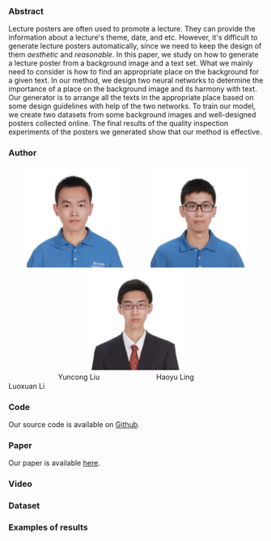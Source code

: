 ### Abstract
Lecture posters are often used to promote a lecture. They can provide the information about a lecture's theme, date, and etc. However, it's difficult to generate lecture posters automatically, since we need to keep the design of them *aesthetic* and *reasonable*. In this paper, we study on how to generate a lecture poster from a background image and a text set. What we mainly need to consider is how to find an appropriate place on the background for a given text. In our method, we design two neural networks to determine the importance of a place on the background image and its harmony with text. Our generator is to arrange all the texts in the appropriate place based on some design guidelines with help of the two networks. To train our model, we create two datasets from some background images and well-designed posters collected online. The final results of the quality inspection experiments of the posters we generated show that our method is effective.

### Author

<center class="half">
    <img style="margin: 0px 20px;" src="lyc.jpeg" width="200"/>
    <img style="margin: 0px 20px;" src="lhy.jpeg" width="200"/>
    <img style="margin: 0px 20px;" src="llx.jpeg" width="200"/>
</center>
　　　　　　　Yuncong Liu　　　　　　　　Haoyu Ling　　　　　　　　　Luoxuan Li

### Code
Our source code is available on [Github](https://github.com/yydy94/Lecture-poster-generator).
### Paper
Our paper is available [here](https://github.com/yydy94/Lecture-poster-generator/blob/gh-pages/A_Lecture_Poster_Generator.pdf).
### Video

### Dataset

### Examples of results
